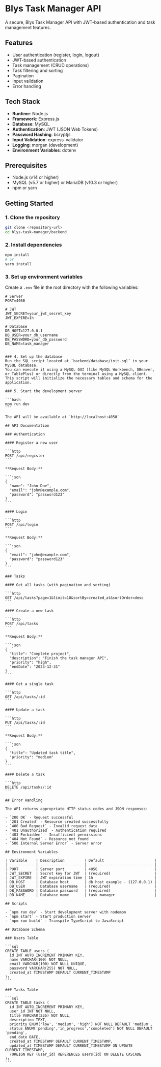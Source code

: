 # Blys Task Manager API

A secure, Blys Task Manager API with JWT-based authentication and task management features.

## Features

- User authentication (register, login, logout)
- JWT-based authentication
- Task management (CRUD operations)
- Task filtering and sorting
- Pagination
- Input validation
- Error handling

## Tech Stack

- **Runtime**: Node.js
- **Framework**: Express.js
- **Database**: MySQL
- **Authentication**: JWT (JSON Web Tokens)
- **Password Hashing**: bcryptjs
- **Input Validation**: express-validator
- **Logging**: morgan (development)
- **Environment Variables**: dotenv

## Prerequisites

- Node.js (v14 or higher)
- MySQL (v5.7 or higher) or MariaDB (v10.3 or higher)
- npm or yarn

## Getting Started

### 1. Clone the repository

```bash
git clone <repository-url>
cd blys-task-manager/backend
```

### 2. Install dependencies

```bash
npm install
# or
yarn install
```

### 3. Set up environment variables

Create a `.env` file in the root directory with the following variables:

````env
# Server
PORT=4050

# JWT
JWT_SECRET=your_jwt_secret_key
JWT_EXPIRE=1h

# Database
DB_HOST=127.0.0.1
DB_USER=your_db_username
DB_PASSWORD=your_db_password
DB_NAME=task_manager


### 4. Set up the database
Run the SQL script located at `backend/database/init.sql` in your MySQL database.
You can execute it using a MySQL GUI (like MySQL Workbench, DBeaver, or TablePlus) or directly from the terminal using a MySQL client.
This script will initialize the necessary tables and schema for the application.

### 5. Start the development server

```bash
npm run dev
```

The API will be available at `http://localhost:4050`

## API Documentation

### Authentication

#### Register a new user

```http
POST /api/register
```

**Request Body:**

```json
{
  "name": "John Doe",
  "email": "john@example.com",
  "password": "password123"
}
```

#### Login

```http
POST /api/login
```

**Request Body:**

```json
{
  "email": "john@example.com",
  "password": "password123"
}
```

### Tasks

#### Get all tasks (with pagination and sorting)

```http
GET /api/tasks?page=1&limit=10&sortBy=created_at&sortOrder=desc
```

#### Create a new task

```http
POST /api/tasks
```

**Request Body:**

```json
{
  "title": "Complete project",
  "description": "Finish the task manager API",
  "priority": "high",
  "endDate": "2023-12-31"
}
```

#### Get a single task

```http
GET /api/tasks/:id
```

#### Update a task

```http
PUT /api/tasks/:id
```

**Request Body:**

```json
{
  "title": "Updated task title",
  "priority": "medium"
}
```

#### Delete a task

```http
DELETE /api/tasks/:id
```

## Error Handling

The API returns appropriate HTTP status codes and JSON responses:

- `200 OK` - Request successful
- `201 Created` - Resource created successfully
- `400 Bad Request` - Invalid request data
- `401 Unauthorized` - Authentication required
- `403 Forbidden` - Insufficient permissions
- `404 Not Found` - Resource not found
- `500 Internal Server Error` - Server error

## Environment Variables

| Variable    | Description         | Default                       |
| ----------- | ------------------- | ----------------------------- |
| PORT        | Server port         | 4050                          |
| JWT_SECRET  | Secret key for JWT  | (required)                    |
| JWT_EXPIRE  | JWT expiration time | 1h                            |
| DB_HOST     | Database host       | db host example - (127.0.0.1) |
| DB_USER     | Database username   | (required)                    |
| DB_PASSWORD | Database password   | (required)                    |
| DB_NAME     | Database name       | task_manager                  |

## Scripts

- `npm run dev` - Start development server with nodemon
- `npm start` - Start production server
- `npm run build` - Transpile TypeScript to JavaScript

## Database Schema

### Users Table

```sql
CREATE TABLE users (
  id INT AUTO_INCREMENT PRIMARY KEY,
  name VARCHAR(100) NOT NULL,
  email VARCHAR(100) NOT NULL UNIQUE,
  password VARCHAR(255) NOT NULL,
  created_at TIMESTAMP DEFAULT CURRENT_TIMESTAMP
);
```

### Tasks Table

```sql
CREATE TABLE tasks (
  id INT AUTO_INCREMENT PRIMARY KEY,
  user_id INT NOT NULL,
  title VARCHAR(255) NOT NULL,
  description TEXT,
  priority ENUM('low', 'medium', 'high') NOT NULL DEFAULT 'medium',
  status ENUM('pending','in_progress','completed') NOT NULL DEFAULT 'pending',
  end_date DATE,
  created_at TIMESTAMP DEFAULT CURRENT_TIMESTAMP,
  updated_at TIMESTAMP DEFAULT CURRENT_TIMESTAMP ON UPDATE CURRENT_TIMESTAMP,
  FOREIGN KEY (user_id) REFERENCES users(id) ON DELETE CASCADE
);
```
````
